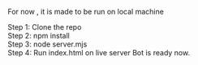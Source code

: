 For now , it is made to be run on local machine

Step 1:
  Clone the repo\
Step 2:
  npm install\
Step 3:
  node server.mjs  
Step 4:
  Run index.html on live server
Bot is ready now.
